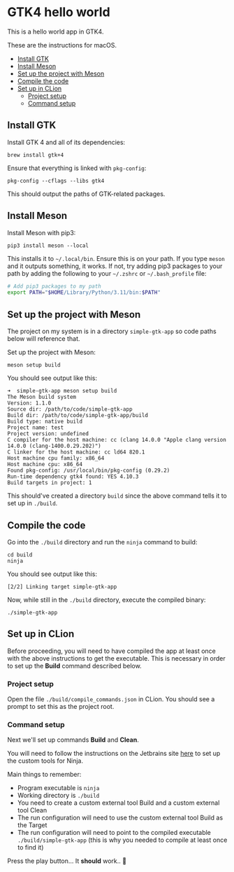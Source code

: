 # GTK4 hello world

This is a hello world app in GTK4.

These are the instructions for macOS.

- [Install GTK](#install-gtk)
- [Install Meson](#install-meson)
- [Set up the project with Meson](#set-up-the-project-with-meson)
- [Compile the code](#compile-the-code)
- [Set up in CLion](#set-up-in-clion)
  - [Project setup](#project-setup)
  - [Command setup](#command-setup)


## Install GTK

Install GTK 4 and all of its dependencies:

    brew install gtk+4

Ensure that everything is linked with `pkg-config`:

    pkg-config --cflags --libs gtk4

This should output the paths of GTK-related packages.


## Install Meson

Install Meson with pip3:

    pip3 install meson --local

This installs it to `~/.local/bin`. Ensure this is on your path. If you type `meson` and it outputs something, it works. If not, try adding pip3 packages to your path by adding the following to your `~/.zshrc` or `~/.bash_profile` file:

```sh
# Add pip3 packages to my path
export PATH="$HOME/Library/Python/3.11/bin:$PATH"
```

## Set up the project with Meson

The project on my system is in a directory `simple-gtk-app` so code paths below will reference that.

Set up the project with Meson:

    meson setup build

You should see output like this:

```text
➜  simple-gtk-app meson setup build
The Meson build system
Version: 1.1.0
Source dir: /path/to/code/simple-gtk-app
Build dir: /path/to/code/simple-gtk-app/build
Build type: native build
Project name: test
Project version: undefined
C compiler for the host machine: cc (clang 14.0.0 "Apple clang version 14.0.0 (clang-1400.0.29.202)")
C linker for the host machine: cc ld64 820.1
Host machine cpu family: x86_64
Host machine cpu: x86_64
Found pkg-config: /usr/local/bin/pkg-config (0.29.2)
Run-time dependency gtk4 found: YES 4.10.3
Build targets in project: 1
```

This should've created a directory `build` since the above command tells it to set up in `./build`.


## Compile the code

Go into the `./build` directory and run the `ninja` command to build:

    cd build
    ninja

You should see output like this:

```text
[2/2] Linking target simple-gtk-app
```

Now, while still in the `./build` directory, execute the compiled binary:

    ./simple-gtk-app


## Set up in CLion

Before proceeding, you will need to have compiled the app at least once with the above instructions to get the executable. This is necessary in order to set up the **Build** command described below.


### Project setup

Open the file `./build/compile_commands.json` in CLion. You should see a prompt to set this as the project root.


### Command setup

Next we'll set up commands **Build** and **Clean**.

You will need to follow the instructions on the Jetbrains site [here](https://blog.jetbrains.com/clion/2021/01/working-with-meson-in-clion-using-compilation-db/) to set up the custom tools for Ninja.

Main things to remember:

- Program executable is `ninja`
- Working directory is `./build`
- You need to create a custom external tool Build and a custom external tool Clean
- The run configuration will need to use the custom external tool Build as the Target
- The run configuration will need to point to the compiled executable `./build/simple-gtk-app` (this is why you needed to compile at least once to find it)

Press the play button... It **should** work.. 🤞

